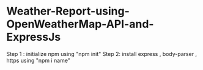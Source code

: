 # Weather-Report-using-OpenWeatherMap-API-and-ExpressJs

Step 1 : initialize npm using "npm init"
Step 2: install express , body-parser , https using "npm i name"
